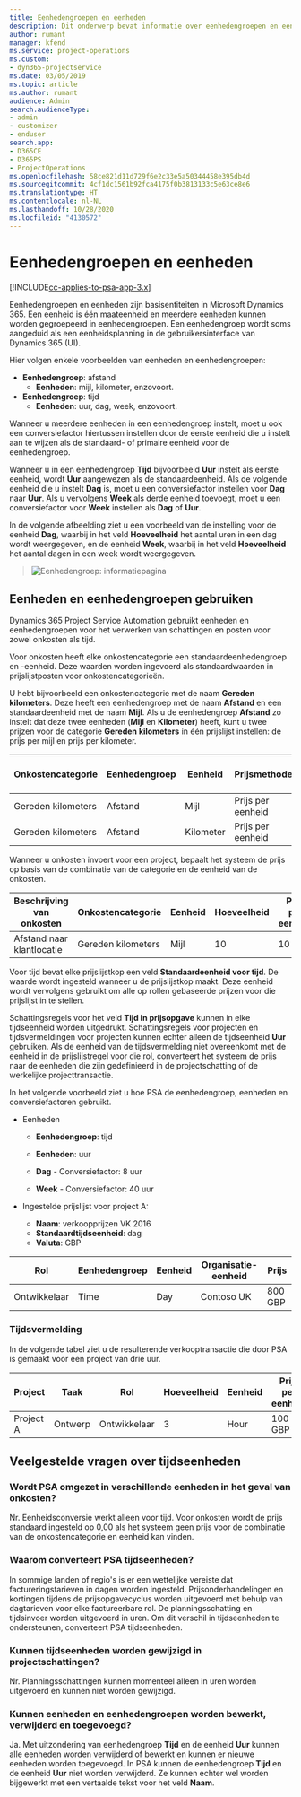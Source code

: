 ```yaml
---
title: Eenhedengroepen en eenheden
description: Dit onderwerp bevat informatie over eenhedengroepen en eenheden.
author: rumant
manager: kfend
ms.service: project-operations
ms.custom:
- dyn365-projectservice
ms.date: 03/05/2019
ms.topic: article
ms.author: rumant
audience: Admin
search.audienceType:
- admin
- customizer
- enduser
search.app:
- D365CE
- D365PS
- ProjectOperations
ms.openlocfilehash: 58ce821d11d729f6e2c33e5a50344458e395db4d
ms.sourcegitcommit: 4cf1dc1561b92fca4175f0b3813133c5e63ce8e6
ms.translationtype: HT
ms.contentlocale: nl-NL
ms.lasthandoff: 10/28/2020
ms.locfileid: "4130572"
---
```

# <a name="unit-groups-and-units"></a>Eenhedengroepen en eenheden

[!INCLUDE[cc-applies-to-psa-app-3.x](../includes/cc-applies-to-psa-app-3x.md)]

Eenhedengroepen en eenheden zijn basisentiteiten in Microsoft Dynamics 365. Een eenheid is één maateenheid en meerdere eenheden kunnen worden gegroepeerd in eenhedengroepen. Een eenhedengroep wordt soms aangeduid als een eenheidsplanning in de gebruikersinterface van Dynamics 365 (UI). 

Hier volgen enkele voorbeelden van eenheden en eenhedengroepen:
 
- **Eenhedengroep**: afstand 
    - **Eenheden**: mijl, kilometer, enzovoort.
- **Eenhedengroep**: tijd
    - **Eenheden**: uur, dag, week, enzovoort. 

Wanneer u meerdere eenheden in een eenhedengroep instelt, moet u ook een conversiefactor hiertussen instellen door de eerste eenheid die u instelt aan te wijzen als de standaard- of primaire eenheid voor de eenhedengroep. 

Wanneer u in een eenhedengroep **Tijd** bijvoorbeeld **Uur** instelt als eerste eenheid, wordt **Uur** aangewezen als de standaardeenheid. Als de volgende eenheid die u instelt **Dag** is, moet u een conversiefactor instellen voor **Dag** naar **Uur**. Als u vervolgens **Week** als derde eenheid toevoegt, moet u een conversiefactor voor **Week** instellen als **Dag** of **Uur**. 

In de volgende afbeelding ziet u een voorbeeld van de instelling voor de eenheid **Dag**, waarbij in het veld **Hoeveelheid** het aantal uren in een dag wordt weergegeven, en de eenheid **Week**, waarbij in het veld **Hoeveelheid** het aantal dagen in een week wordt weergegeven.

> ![Eenhedengroep: informatiepagina](media/advanced-2.png)

## <a name="using-units-and-unit-groups"></a>Eenheden en eenhedengroepen gebruiken

Dynamics 365 Project Service Automation gebruikt eenheden en eenhedengroepen voor het verwerken van schattingen en posten voor zowel onkosten als tijd. 

Voor onkosten heeft elke onkostencategorie een standaardeenhedengroep en -eenheid. Deze waarden worden ingevoerd als standaardwaarden in prijslijstposten voor onkostencategorieën. 

U hebt bijvoorbeeld een onkostencategorie met de naam **Gereden kilometers**. Deze heeft een eenhedengroep met de naam **Afstand** en een standaardeenheid met de naam **Mijl**. Als u de eenhedengroep **Afstand** zo instelt dat deze twee eenheden (**Mijl** en **Kilometer**) heeft, kunt u twee prijzen voor de categorie **Gereden kilometers** in één prijslijst instellen: de prijs per mijl en prijs per kilometer.

| Onkostencategorie  | Eenhedengroep  | Eenheid      | Prijsmethode  | Prijs per eenheid  |
|-------------------|---------------|-----------|-------------------|-------------------|
| Gereden kilometers           | Afstand      | Mijl      | Prijs per eenheid    | 10 USD            |
| Gereden kilometers           | Afstand      | Kilometer | Prijs per eenheid    |  6 USD            |

Wanneer u onkosten invoert voor een project, bepaalt het systeem de prijs op basis van de combinatie van de categorie en de eenheid van de onkosten. 

| Beschrijving van onkosten        | Onkostencategorie  | Eenheid  | Hoeveelheid  | Prijs per eenheid   |
|----------------------------|---------------------|-------|-----------|----------------|
| Afstand naar klantlocatie | Gereden kilometers             | Mijl  | 10        | 10 USD         |

Voor tijd bevat elke prijslijstkop een veld **Standaardeenheid voor tijd**. De waarde wordt ingesteld wanneer u de prijslijstkop maakt. Deze eenheid wordt vervolgens gebruikt om alle op rollen gebaseerde prijzen voor die prijslijst in te stellen.

Schattingsregels voor het veld **Tijd in prijsopgave** kunnen in elke tijdseenheid worden uitgedrukt. Schattingsregels voor projecten en tijdsvermeldingen voor projecten kunnen echter alleen de tijdseenheid **Uur** gebruiken. Als de eenheid van de tijdsvermelding niet overeenkomt met de eenheid in de prijslijstregel voor die rol, converteert het systeem de prijs naar de eenheden die zijn gedefinieerd in de projectschatting of de werkelijke projecttransactie.

In het volgende voorbeeld ziet u hoe PSA de eenhedengroep, eenheden en conversiefactoren gebruikt.
- Eenheden

   - **Eenhedengroep**: tijd 
   - **Eenheden**: uur 
    
    - **Dag** - Conversiefactor: 8 uur       
    - **Week** - Conversiefactor: 40 uur  
        
- Ingestelde prijslijst voor project A:

    - **Naam**: verkoopprijzen VK 2016 
    - **Standaardtijdseenheid**: dag 
    - **Valuta**: GBP

| Rol      | Eenhedengroep | Eenheid | Organisatie-eenheid | Prijs   |
|-----------|------------|------|---------------------|---------|
| Ontwikkelaar | Time       | Day  | Contoso UK          | 800 GBP |

### <a name="time-entry"></a>Tijdsvermelding

In de volgende tabel ziet u de resulterende verkooptransactie die door PSA is gemaakt voor een project van drie uur.


| Project   | Taak    | Rol      | Hoeveelheid | Eenheid  | Prijs per eenheid | Niet-gefactureerd verkoopbedrag |
|-----------|---------|-----------|----------|-------|------------|-----------------------|
| Project A | Ontwerp  | Ontwikkelaar | 3        | Hour  | 100 GBP    | 300 GBP               |

## <a name="time-unit-faq"></a>Veelgestelde vragen over tijdseenheden

### <a name="does-psa-convert-to-different-units-in-the-case-of-expenses"></a>Wordt PSA omgezet in verschillende eenheden in het geval van onkosten?
Nr. Eenheidsconversie werkt alleen voor tijd. Voor onkosten wordt de prijs standaard ingesteld op 0,00 als het systeem geen prijs voor de combinatie van de onkostencategorie en eenheid kan vinden.

### <a name="why-does-psa-convert-time-units"></a>Waarom converteert PSA tijdseenheden?
In sommige landen of regio's is er een wettelijke vereiste dat factureringstarieven in dagen worden ingesteld. Prijsonderhandelingen en kortingen tijdens de prijsopgavecyclus worden uitgevoerd met behulp van dagtarieven voor elke factureerbare rol. De planningsschatting en tijdsinvoer worden uitgevoerd in uren. Om dit verschil in tijdseenheden te ondersteunen, converteert PSA tijdseenheden.

### <a name="can-time-units-be-changed-on-project-estimates"></a>Kunnen tijdseenheden worden gewijzigd in projectschattingen?
Nr. Planningsschattingen kunnen momenteel alleen in uren worden uitgevoerd en kunnen niet worden gewijzigd.

### <a name="can-units-and-unit-groups-be-edited-deleted-and-added"></a>Kunnen eenheden en eenhedengroepen worden bewerkt, verwijderd en toegevoegd?
Ja. Met uitzondering van eenhedengroep **Tijd** en de eenheid **Uur** kunnen alle eenheden worden verwijderd of bewerkt en kunnen er nieuwe eenheden worden toegevoegd. In PSA kunnen de eenhedengroep **Tijd** en de eenheid **Uur** niet worden verwijderd. Ze kunnen echter wel worden bijgewerkt met een vertaalde tekst voor het veld **Naam**.
